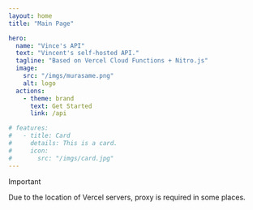 ```yaml
---
layout: home
title: "Main Page"

hero:
  name: "Vince's API"
  text: "Vincent's self-hosted API."
  tagline: "Based on Vercel Cloud Functions + Nitro.js"
  image:
    src: "/imgs/murasame.png"
    alt: logo
  actions:
    - theme: brand
      text: Get Started
      link: /api

# features:
#   - title: Card
#     details: This is a card.
#     icon:
#       src: "/imgs/card.jpg"
---
```


> [!IMPORTANT]
> Due to the location of Vercel servers, proxy is required in some places.
